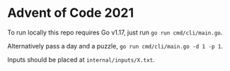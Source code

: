 # Advent of Code 2021

To run locally this repo requires Go v1.17, just run `go run cmd/cli/main.go`.

Alternatively pass a day and a puzzle, `go run cmd/cli/main.go -d 1 -p 1`.

Inputs should be placed at `internal/inputs/X.txt`.
